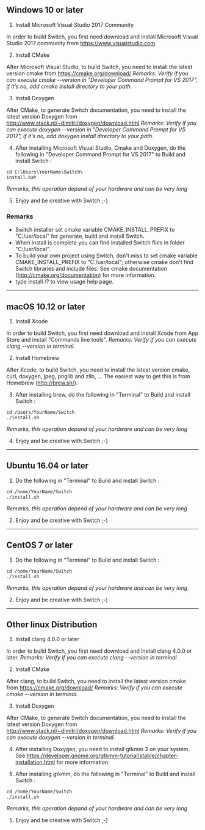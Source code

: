 Windows 10 or later
-------------------

1. Install Microsoft Visual Studio 2017 Community

In order to build Switch, you first need download and install Microsoft Visual Studio 2017 community from https://www.visualstudio.com.

2. Install CMake

After Microsoft Visual Studio, to build Switch, you need to install the latest version cmake from https://cmake.org/download/
*Remarks: Verify if you can execute cmake --version in "Developer Command Prompt for VS 2017", if it's no, add cmake install directory to your path.*

3. Install Doxygen

After CMake, to generate Switch documentation, you need to install the latest version Doxygen from http://www.stack.nl/~dimitri/doxygen/download.html
*Remarks: Verify if you can execute doxygen --version in "Developer Command Prompt for VS 2017", if it's no, add doxygen install directory to your path.*

4. After installing Microsoft Visual Studio, Cmake and Doxygen, do the following in "Developer Command Prompt for VS 2017" to Build and install Switch :
```
cd C:\Users\YourName\Switch\
install.bat
```
*Remarks, this operation depand of your hardware and can be very long*

5. Enjoy and be creative with Switch ;-)

### Remarks
* Switch installer set cmake variable CMAKE_INSTALL_PREFIX to "C:/usr/local" for generate, build and install Switch.
* When install is complete you can find installed Switch files in folder "C:/usr/local".
* To build your own project using Switch, don't miss to set cmake variable CMAKE_INSTALL_PREFIX to "C:/usr/local"; otherwise cmake don't find Switch libraries and include files. See cmake documentation (http://cmake.org/documentation) for more information.
* type install /? to view usage help page.

______________________________________________________________________________________________________________

macOS 10.12 or later
--------------------

1. Install Xcode

In order to build Switch, you first need download and install Xcode from App Store and install "Commands line tools".
*Remarks: Verify if you can execute clang --version in terminal.*

2. Install Homebrew

After Xcode, to build Switch, you need to install the latest version cmake, curl, doxygen, jpeg, pnglib and zlib, ... 
The easiest way to get this is from Homebrew (http://brew.sh/).

3. After installing brew, do the following in "Terminal" to Build and install Switch :

```
cd /Users/YourName/Switch
./install.sh
```
*Remarks, this operation depand of your hardware and can be very long*

4. Enjoy and be creative with Switch ;-)

______________________________________________________________________________________________________________

Ubuntu 16.04 or later
---------------------

1. Do the following in "Terminal" to Build and install Switch :

```
cd /home/YourName/Switch
./install.sh
```
*Remarks, this operation depend of your hardware and can be very long*

2. Enjoy and be creative with Switch ;-)

______________________________________________________________________________________________________________

CentOS 7 or later
-----------------

1. Do the following in "Terminal" to Build and install Switch :
  
```
cd /home/YourName/Switch
./install.sh
```
*Remarks, this operation depand of your hardware and can be very long*
  
2. Enjoy and be creative with Switch ;-)

______________________________________________________________________________________________________________

Other linux Distribution
------------------------

1. Install clang 4.0.0 or later
  
In order to build Switch, you first need download and install clang 4.0.0 or later.
*Remarks: Verify if you can execute clang --version in terminal.*

2. Install CMake
    
After clang, to build Switch, you need to install the latest version cmake from https://cmake.org/download/
*Remarks: Verify if you can execute cmake --version in terminal.*

3. Install Doxygen

After CMake, to generate Switch documentation, you need to install the latest version Doxygen from http://www.stack.nl/~dimitri/doxygen/download.html
*Remarks: Verify if you can execute doxygen --version in terminal.*

4. After installing Doxygen, you need to install gtkmm 3 on your system. See https://developer.gnome.org/gtkmm-tutorial/stable/chapter-installation.html for more information.
  
5. After installing gtkmm, do the following in "Terminal" to Build and install Switch :
  
```
cd /home/YourName/Switch
./install.sh
```
*Remarks, this operation depand of your hardware and can be very long*
  
5. Enjoy and be creative with Switch ;-)
  
